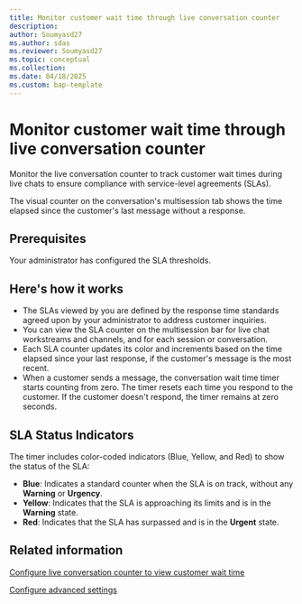 ```yaml
---
title: Monitor customer wait time through live conversation counter
description: 
author: Soumyasd27
ms.author: sdas
ms.reviewer: Soumyasd27
ms.topic: conceptual
ms.collection: 
ms.date: 04/18/2025
ms.custom: bap-template
---
```


# Monitor customer wait time through live conversation counter

Monitor the live conversation counter to track customer wait times during live chats to ensure compliance with service-level agreements (SLAs).

The visual counter on the conversation's multisession tab shows the time elapsed since the customer's last message without a response.

## Prerequisites

Your administrator has configured the SLA thresholds.

## Here's how it works

- The SLAs viewed by you are defined by the response time standards agreed upon by your administrator to address customer inquiries.
- You can view the SLA counter on the multisession bar for live chat workstreams and channels, and for each session or conversation.
- Each SLA counter updates its color and increments based on the time elapsed since your last response, if the customer's message is the most recent.
- When a customer sends a message, the conversation wait time timer starts counting from zero. The timer resets each time you respond to the customer. If the customer doesn't respond, the timer remains at zero seconds. 

## **SLA Status Indicators**

The timer includes color-coded indicators (Blue, Yellow, and Red) to show the status of the SLA: 

- **Blue**: Indicates a standard counter when the SLA is on track, without any **Warning** or **Urgency**.
- **Yellow**: Indicates that the SLA is approaching its limits and is in the **Warning** state.
- **Red**: Indicates that the SLA has surpassed and is in the **Urgent** state. 

## Related information

[Configure live conversation counter to view customer wait time](../administer/configure-live-conv-counter.md#configure-live-conversation-counter-to-view-customer-wait-time)

[Configure advanced settings](../administer/create-workstreams.md#configure-advanced-settings)